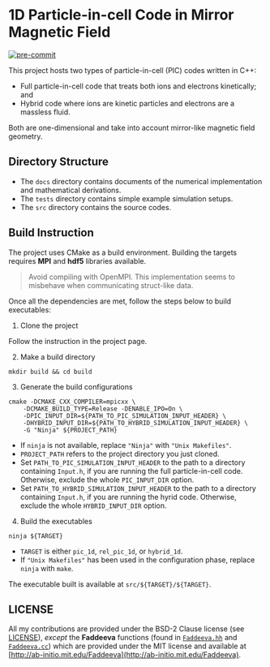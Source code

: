 # 1D Particle-in-cell Code in Mirror Magnetic Field

[![pre-commit](https://img.shields.io/badge/pre--commit-enabled-brightgreen?logo=pre-commit&logoColor=white)](https://github.com/pre-commit/pre-commit)

This project hosts two types of particle-in-cell (PIC) codes written in C++:

- Full particle-in-cell code that treats both ions and electrons kinetically; and
- Hybrid code where ions are kinetic particles and electrons are a massless fluid.

Both are one-dimensional and take into account mirror-like magnetic field geometry.

## Directory Structure

- The `docs` directory contains documents of the numerical implementation and mathematical derivations.
- The `tests` directory contains simple example simulation setups.
- The `src` directory contains the source codes.

## Build Instruction

The project uses CMake as a build environment. Building the targets requires **MPI** and **hdf5** libraries available.

> Avoid compiling with OpenMPI. This implementation seems to misbehave when communicating struct-like data.

Once all the dependencies are met, follow the steps below to build executables:

1. Clone the project

Follow the instruction in the project page.

2. Make a build directory

```shell
mkdir build && cd build
```

3. Generate the build configurations

```shell
cmake -DCMAKE_CXX_COMPILER=mpicxx \
    -DCMAKE_BUILD_TYPE=Release -DENABLE_IPO=On \
    -DPIC_INPUT_DIR=${PATH_TO_PIC_SIMULATION_INPUT_HEADER} \
    -DHYBRID_INPUT_DIR=${PATH_TO_HYBRID_SIMULATION_INPUT_HEADER} \
    -G "Ninja" ${PROJECT_PATH}
```

- If `ninja` is not available, replace `"Ninja"` with `"Unix Makefiles"`.
- `PROJECT_PATH` refers to the project directory you just cloned.
- Set `PATH_TO_PIC_SIMULATION_INPUT_HEADER` to the path to a directory containing `Input.h`, if you are running the full
particle-in-cell code. Otherwise, exclude the whole `PIC_INPUT_DIR` option.
- Set `PATH_TO_HYBRID_SIMULATION_INPUT_HEADER` to the path to a directory containing `Input.h`, if you are running the
hyrid code. Otherwise, exclude the whole `HYBRID_INPUT_DIR` option.

4. Build the executables

```shell
ninja ${TARGET}
```

- `TARGET` is either `pic_1d`, `rel_pic_1d`, or `hybrid_1d`.
- If `"Unix Makefiles"` has been used in the configuration phase, replace `ninja` with `make`.

The executable built is available at `src/${TARGET}/${TARGET}`.

## LICENSE

All my contributions are provided under the BSD-2 Clause license (see [LICENSE](LICENSE)),
*except* the **Faddeeva** functions (found in
[`Faddeeva.hh`](src/LibPIC/PIC/Misc/Faddeeva.hh) and
[`Faddeeva.cc`](src/LibPIC/PIC/Misc/Faddeeva.cc))
which are provided under the MIT license and
available at [http://ab-initio.mit.edu/Faddeeva](http://ab-initio.mit.edu/Faddeeva).
